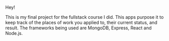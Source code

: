 Hey! 

This is my final project for the fullstack course I did. This apps purpose it to keep track of the places of work you applied to, their current status, and result. 
The frameworks being used are MongoDB, Express, React and Node.js.
